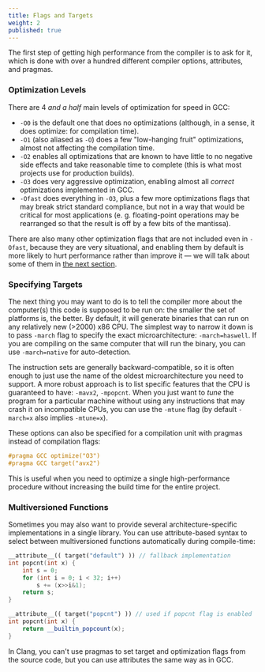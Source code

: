 ```yaml
---
title: Flags and Targets
weight: 2
published: true
---
```


The first step of getting high performance from the compiler is to ask for it, which is done with over a hundred different compiler options, attributes, and pragmas.

### Optimization Levels

There are 4 *and a half* main levels of optimization for speed in GCC:

- `-O0` is the default one that does no optimizations (although, in a sense, it does optimize: for compilation time).
- `-O1` (also aliased as `-O`) does a few "low-hanging fruit" optimizations, almost not affecting the compilation time.
- `-O2` enables all optimizations that are known to have little to no negative side effects and take reasonable time to complete (this is what most projects use for production builds).
- `-O3` does very aggressive optimization, enabling almost all *correct* optimizations implemented in GCC.
- `-Ofast` does everything in `-O3`, plus a few more optimizations flags that may break strict standard compliance, but not in a way that would be critical for most applications (e. g. floating-point operations may be rearranged so that the result is off by a few bits of the mantissa).

There are also many other optimization flags that are not included even in `-Ofast`, because they are very situational, and enabling them by default is more likely to hurt performance rather than improve it — we will talk about some of them in [the next section](../situational).

### Specifying Targets

The next thing you may want to do is to tell the compiler more about the computer(s) this code is supposed to be run on: the smaller the set of platforms is, the better. By default, it will generate binaries that can run on any relatively new (>2000) x86 CPU. The simplest way to narrow it down is to pass `-march` flag to specify the exact microarchitecture: `-march=haswell`. If you are compiling on the same computer that will run the binary, you can use `-march=native` for auto-detection.

The instruction sets are generally backward-compatible, so it is often enough to just use the name of the oldest microarchitecture you need to support. A more robust approach is to list specific features that the CPU is guaranteed to have: `-mavx2`, `-mpopcnt`. When you just want to *tune* the program for a particular machine without using any instructions that may crash it on incompatible CPUs, you can use the `-mtune` flag (by default `-march=x` also implies `-mtune=x`).

These options can also be specified for a compilation unit with pragmas instead of compilation flags:

```c++
#pragma GCC optimize("O3")
#pragma GCC target("avx2")
```

This is useful when you need to optimize a single high-performance procedure without increasing the build time for the entire project.

### Multiversioned Functions

Sometimes you may also want to provide several architecture-specific implementations in a single library. You can use attribute-based syntax to select between multiversioned functions automatically during compile-time:

```c++
__attribute__(( target("default") )) // fallback implementation
int popcnt(int x) {
    int s = 0;
    for (int i = 0; i < 32; i++)
        s += (x>>i&1);
    return s;
}

__attribute__(( target("popcnt") )) // used if popcnt flag is enabled
int popcnt(int x) {
    return __builtin_popcount(x);
}
```

In Clang, you can't use pragmas to set target and optimization flags from the source code, but you can use attributes the same way as in GCC.
